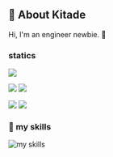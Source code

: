 ## 🎫 About Kitade
Hi, I'm an engineer newbie. 👶

### statics
![](http://github-profile-summary-cards.vercel.app/api/cards/profile-details?username=kitade-shogo&theme=react)

![](http://github-profile-summary-cards.vercel.app/api/cards/repos-per-language?username=kitade-shogo&theme=react)
![](http://github-profile-summary-cards.vercel.app/api/cards/most-commit-language?username=kitade-shogo&theme=react)

![](http://github-profile-summary-cards.vercel.app/api/cards/stats?username=kitade-shogo&theme=react)
![](http://github-profile-summary-cards.vercel.app/api/cards/productive-time?username=kitade-shogo&theme=react&utcOffset=8)


### 🌱 my skills
<img alt="my skills" src="https://skillicons.dev/icons?theme=light&perline=8&i=html,css,js,ts,react,ruby,rails,tailwind,git,github,figma,docker,RSpec" />
